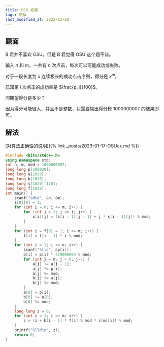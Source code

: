 ```yaml
---
title: OSU 拓展
tags: 题解
last_modified_at: 2022/12/20
---
```


## 题面
B 君并不喜欢 OSU，但是 B 君觉得 OSU 这个题不错。

输入 $n$ 和 $m$，一共有 $n$ 次点击，每次可以可能成功或失败。

对于一段长度为 $x$ 连续极长的成功点击序列，得分是 $x^m$。

已知第 $i$ 次点击的成功率是 $\frac{p_i}{100}$。

问期望得分是多少？

因为得分可能很大，并且不是整数，只需要输出得分模 1000000007 的结果即可。

## 解法

[对算法正确性的说明]({% link _posts/2023-01-17-OSUex.md %})

```cpp
#include <bits/stdc++.h>
using namespace std;
int n, m, mod = 1000000007;
long long p[100020];
long long a[1020];
long long b[1020];
long long s[1020][120];
long long f[1020];
int main() {
	scanf("%d%d", &n, &m);
	s[0][0] = 1;
	for (int i = 0; i <= m; i++) {
		for (int j = 1; j <= i; j++) {
			s[i][j] = (s[i - 1][j - 1] + j * s[i - 1][j]) % mod;
		}
	}
	for (int i = f[0] = 1; i <= m; i++) {
		f[i] = f[i - 1] * i % mod;
	}
	for (int i = 1; i <= n; i++) {
		scanf("%lld", &p[i]);
		p[i] = p[i] * 570000004 % mod;
		for (int j = m; j > 0; j--) {
			a[j] += a[j - 1];
			a[j] *= p[i];
			a[j] %= mod;
			b[j] += a[j];
			b[j] %= mod;
		}
		a[0] = p[i];
		b[0] += a[0];
		b[0] %= mod;
	}
	long long z = 0;
	for (int i = 1; i <= m; i++) {
		z = (z + b[i - 1] * f[i] % mod * s[m][i]) % mod;
	}
	printf("%lld\n", z);
	return 0;
}
```

